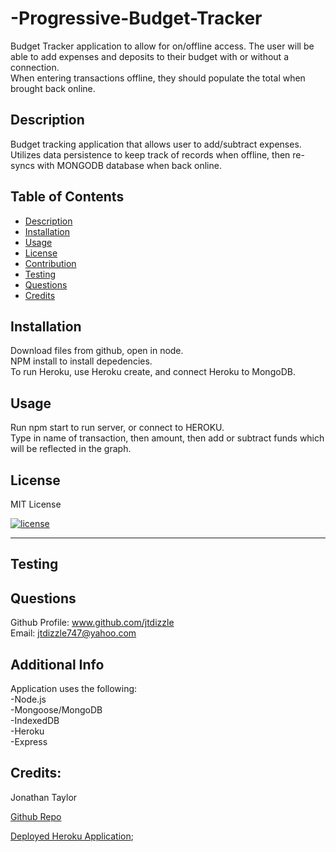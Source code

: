# -Progressive-Budget-Tracker  
Budget Tracker application to allow for on/offline access.
The user will be able to add expenses and deposits to their budget with or without a connection.  
When entering transactions offline, they should populate the total when brought back online.


## Description

  Budget tracking application that allows user to add/subtract expenses.  
  Utilizes data persistence to keep track of records when offline, then re-syncs with MONGODB database when back online.
  
  
  ## Table of Contents 
  
  
  - [Description](#description)
  - [Installation](#installation)
  - [Usage](#usage)
  - [License](#license)
  - [Contribution](#contribution)
  - [Testing](#testing)
  - [Questions](#questions)
  - [Credits](#credits)
  
  
  ## Installation
  Download files from github, open in node.  
  NPM install to install depedencies.   
  To run Heroku, use Heroku create, and connect Heroku to MongoDB.
  
  ## Usage
  Run npm start to run server, or connect to HEROKU.  
  Type in name of transaction, then  amount, then add or subtract funds  which will be reflected in the graph.




  ## License
  MIT License

  [![license](https://img.shields.io/badge/license-MITLicense-blue)](https://shields.io)


  ---
  
  
  ## Testing
  

  ## Questions  
  Github Profile: www.github.com/jtdizzle  
  Email: jtdizzle747@yahoo.com  

 
  ## Additional Info  
  Application uses the following:  
  -Node.js    
  -Mongoose/MongoDB    
  -IndexedDB    
  -Heroku    
  -Express    
  
  

  ## Credits:

  Jonathan Taylor

  [Github Repo](https://github.com/jtdizzle/Progressive-Budget-Tracker "Github Repo")
  
  

  [Deployed Heroku Application](https://on-off-line-tracker.herokuapp.com/ "Heroku app");
